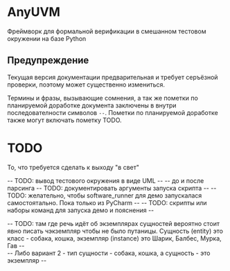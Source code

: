 # AnyUVM

Фреймворк для формальной верификации в смешанном тестовом окружении на базе Python

## Предупреждение

Текущая версия документации предварительная и требует серъёзной проверки, поэтому может существенно измениться.

Термины и фразы, вызывающие сомнения, а так же пометки по планируемой доработке документа заключены в внутри 
последователности символов `--`. Пометки по планируемой доработке также могут включать пометку TODO.

# TODO

То, что требуется сделать к выходу "в свет"

-- TODO: вывод тестового окружения в виде UML --
--       до и после парсинга
-- TODO: документировать аргументы запуска скрипта --
-- TODO: желательно, чтобы software_runner для демо запускалася самостоятально. Пока только из PyCharm --
-- TODO: скрипты или наборы команд для запуска демо и пояснения --

-- TODO: там где речь идёт об экземплярах сущностей вероятно стоит явно писать чэкземпляр чтобы не было путаницы. 
Сущность (entity) это класс - собака, кошка, экземпляр (instance) это Шарик, Балбес, Мурка, Гав --\
-- Либо вариант 2 - тип сущности - собака, кошка, а сущность - это экземпляр --

